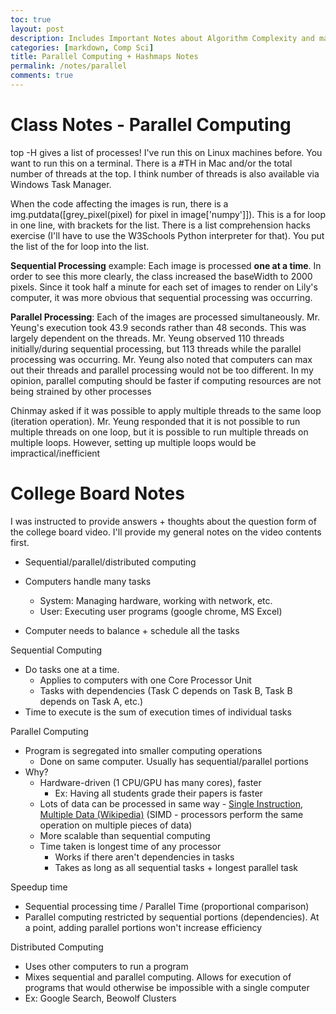 ```yaml
---
toc: true
layout: post
description: Includes Important Notes about Algorithm Complexity and managing high volumes of complexity
categories: [markdown, Comp Sci]
title: Parallel Computing + Hashmaps Notes
permalink: /notes/parallel
comments: true
---
```


# Class Notes - Parallel Computing

top -H gives a list of processes! I've run this on Linux machines before. You want to run this on a terminal. There is a #TH in Mac and/or the total number of threads at the top. I think number of threads is also available via Windows Task Manager.

When the code affecting the images is run, there is a img.putdata([grey_pixel(pixel) for pixel in image['numpy']]). This is a for loop in one line, with brackets for the list. There is a list comprehension hacks exercise (I'll have to use the W3Schools Python interpreter for that). You put the list of the for loop into the list.

**Sequential Processing** example: Each image is processed **one at a time**. In order to see this more clearly, the class increased the baseWidth to 2000 pixels. Since it took half a minute for each set of images to render on Lily's computer, it was more obvious that sequential processing was occurring.

**Parallel Processing**: Each of the images are processed simultaneously. Mr. Yeung's execution took 43.9 seconds rather than 48 seconds. This was largely dependent on the threads. Mr. Yeung observed 110 threads initially/during sequential processing, but 113 threads while the parallel processing was occurring. Mr. Yeung also noted that computers can max out their threads and parallel processing would not be too different. In my opinion, parallel computing should be faster if computing resources are not being strained by other processes

Chinmay asked if it was possible to apply multiple threads to the same loop (iteration operation). Mr. Yeung responded that it is not possible to run multiple threads on one loop, but it is possible to run multiple threads on multiple loops. However, setting up multiple loops would be impractical/inefficient 

# College Board Notes

I was instructed to provide answers + thoughts about the question form of the college board video. I'll provide my general notes on the video contents first.


- Sequential/parallel/distributed computing

- Computers handle many tasks
   - System: Managing hardware, working with network, etc.
   - User: Executing user programs (google chrome, MS Excel)
- Computer needs to balance + schedule all the tasks


Sequential Computing
- Do tasks one at a time.
   - Applies to computers with one Core Processor Unit
   - Tasks with dependencies (Task C depends on Task B, Task B depends on Task A, etc.)
- Time to execute is the sum of execution times of individual tasks


Parallel Computing
- Program is segregated into smaller computing operations
  - Done on same computer. Usually has sequential/parallel portions
- Why?
  - Hardware-driven (1 CPU/GPU has many cores), faster
    - Ex: Having all students grade their papers is faster
  - Lots of data can be processed in same way - [Single Instruction, Multiple Data (Wikipedia)](https://en.wikipedia.org/wiki/Single_instruction,_multiple_data) (SIMD - processors perform the same operation on multiple pieces of data)
  - More scalable than sequential computing
  - Time taken is longest time of any processor
    - Works if there aren't dependencies in tasks
    - Takes as long as all sequential tasks + longest parallel task

Speedup time
 - Sequential processing time / Parallel Time (proportional comparison)
 - Parallel computing restricted by sequential portions (dependencies). At a point, adding parallel portions won't increase efficiency


Distributed Computing
- Uses other computers to run a program
 - Mixes sequential and parallel computing. Allows for execution of programs that would otherwise be impossible with a single computer
- Ex: Google Search, Beowolf Clusters
